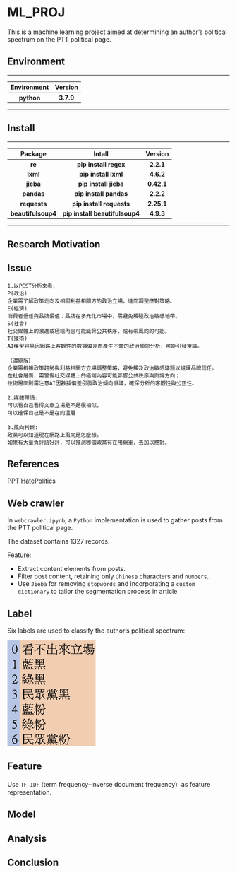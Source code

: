 # ML_PROJ
This is a machine learning project aimed at determining an author’s political spectrum on the PTT political page.
## Environment
---
|**Environment**|**Version**|
|:----:|:--------:|
|**python**|**3.7.9**|
---
## Install
---
|**Package**|**Intall**|**Version**|
|:----:|:--------:|:--------:|
|**re**|**pip install regex**|**2.2.1**|
|**lxml**|**pip install lxml**|**4.6.2**|
|**jieba**|**pip install jieba**|**0.42.1**|
|**pandas**|**pip install pandas**|**2.2.2**|
|**requests**|**pip install requests**|**2.25.1**|
|**beautifulsoup4**|**pip install beautifulsoup4**|**4.9.3**|

---
## Research Motivation 


## Issue
```
1.以PEST分析來看，
P(政治)
企業需了解政策走向及相關利益相關方的政治立場，進而調整應對策略。
E(經濟)
消費者信任與品牌價值：品牌在多元化市場中，需避免觸碰政治敏感地帶。
S(社會)
社交媒體上的激進或極端內容可能威脅公共秩序，或有帶風向的可能。
T(技術)
AI模型容易因網路上客觀性的數據偏差而產生不當的政治傾向分析，可能引發爭議。

（濃縮版）
企業需根據政策趨勢與利益相關方立場調整策略，避免觸及政治敏感議題以維護品牌信任。
在社會層面，需警惕社交媒體上的極端內容可能影響公共秩序與輿論方向；
技術層面則需注意AI因數據偏差引發政治傾向爭議，確保分析的客觀性與公正性。

2.媒體釋讀:
可以看自己看得文章立場是不是很相似，
可以確保自己是不是在同溫層

3.風向判斷:
政黨可以知道現在網路上風向是怎麼樣。
如果有大量負評語好評，可以推測哪個政黨有在用網軍，去加以應對。
```
## References
[PPT HatePolitics](https://www.ptt.cc/bbs/HatePolitics/index.html)	

## Web crawler
In `webcrawler.ipynb`, a `Python` implementation is used to gather posts from the PTT political page.

The dataset contains 1327 records.  

Feature:
- Extract content elements from posts.
- Filter post content, retaining only `Chinese` characters and `numbers`.
- Use `Jieba` for removing `stopwords`  and incorporating a `custom dictionary` to tailor the segmentation process in article
## Label
Six labels are used to classify the author’s political spectrum:

<img src="/img/label.png" alt=" "  width=200px height=240px/>


## Feature
Use `TF-IDF` (term frequency–inverse document frequency）as feature representation.


## Model


## Analysis

## Conclusion
